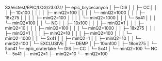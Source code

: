 S3/eictest/EPIC/LOG/23.07.1/
├─ epic_brycecanyon
│  ├─ DIS
│  │  ├─ CC
│  │  │  ├─ 10x100
│  │  │  │  ├─ minQ2=100
│  │  │  │  └─ minQ2=1000
│  │  │  ├─ 18x275
│  │  │  │  ├─ minQ2=100
│  │  │  │  └─ minQ2=1000
│  │  │  └─ 5x41
│  │  │     └─ minQ2=100
│  │  └─ NC
│  │     ├─ 10x100
│  │     │  ├─ minQ2=1
│  │     │  ├─ minQ2=10
│  │     │  ├─ minQ2=100
│  │     │  └─ minQ2=1000
│  │     ├─ 18x275
│  │     │  ├─ minQ2=1
│  │     │  ├─ minQ2=10
│  │     │  ├─ minQ2=100
│  │     │  └─ minQ2=1000
│  │     └─ 5x41
│  │        ├─ minQ2=1
│  │        ├─ minQ2=10
│  │        └─ minQ2=100
│  └─ EXCLUSIVE
│     └─ DEMP
│        ├─ 10on100
│        ├─ 18on275
│        └─ 5on41
└─ epic_craterlake
   └─ DIS
      ├─ CC
      │  └─ 5x41
      │     └─ minQ2=100
      └─ NC
         └─ 5x41
            ├─ minQ2=1
            ├─ minQ2=10
            └─ minQ2=100
